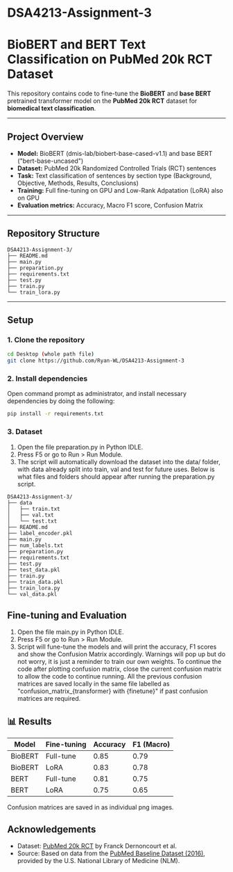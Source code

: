 # DSA4213-Assignment-3

# BioBERT and BERT Text Classification on PubMed 20k RCT Dataset

This repository contains code to fine-tune the **BioBERT** and **base BERT** pretrained transformer model on the **PubMed 20k RCT** dataset for **biomedical text classification**.

---

## Project Overview

- **Model:** BioBERT (dmis-lab/biobert-base-cased-v1.1) and base BERT ("bert-base-uncased")
- **Dataset:** PubMed 20k Randomized Controlled Trials (RCT) sentences
- **Task:** Text classification of sentences by section type (Background, Objective, Methods, Results, Conclusions)
- **Training:** Full fine-tuning on GPU and Low-Rank Adpatation (LoRA) also on GPU
- **Evaluation metrics:** Accuracy, Macro F1 score, Confusion Matrix

---

## Repository Structure
``` shell
DSA4213-Assignment-3/
├── README.md
├── main.py
├── preparation.py
├── requirements.txt
├── test.py
├── train.py
└── train_lora.py
```

---

## Setup

### 1. Clone the repository

```bash
cd Desktop (whole path file)
git clone https://github.com/Ryan-WL/DSA4213-Assignment-3
```
### 2. Install dependencies
Open command prompt as administrator, and install necessary dependencies by doing the following:
```bash
pip install -r requirements.txt
```
### 3. Dataset
1. Open the file preparation.py in Python IDLE.
2. Press F5 or go to Run > Run Module.
3. The script will automatically download the dataset into the data/ folder, with data already split into train, val and test for future uses. Below is what files and folders should appear after running the preparation.py script.

``` shell
DSA4213-Assignment-3/
├── data
│   ├── train.txt
│   ├── val.txt
│   └── test.txt
├── README.md
├── label_encoder.pkl
├── main.py
├── num_labels.txt
├── preparation.py
├── requirements.txt
├── test.py
├── test_data.pkl
├── train.py
├── train_data.pkl
├── train_lora.py
└── val_data.pkl
```

## Fine-tuning and Evaluation
1. Open the file main.py in Python IDLE.
2. Press F5 or go to Run > Run Module.
3. Script will fune-tune the models and will print the accuracy, F1 scores and show the Confusion Matrix accordingly. Warnings will pop up but do not worry, it is just a reminder to train our own weights. To continue the code after plotting confusion matrix, close the current confusion matrix to allow the code to continue running. All the previous confusion matrices are saved locally in the same file labelled as "confusion_matrix_{transformer} with {finetune}" if past confusion matrices are required.

## 📊 Results

| Model       | Fine-tuning | Accuracy | F1 (Macro) |
|-------------|-------------|----------|------------|
| BioBERT     | Full-tune   |  0.85    | 0.79       |
| BioBERT     | LoRA        |  0.83    | 0.78       |
| BERT        | Full-tune   |  0.81    | 0.75       |
| BERT        | LoRA        |  0.75    | 0.65       |

Confusion matrices are saved in as individual png images.

## Acknowledgements

- Dataset: [PubMed 20k RCT](https://github.com/Franck-Dernoncourt/pubmed-rct) by Franck Dernoncourt et al.
- Source: Based on data from the [PubMed Baseline Dataset (2016)](https://ftp.ncbi.nlm.nih.gov/pubmed/baseline/), provided by the U.S. National Library of Medicine (NLM).
